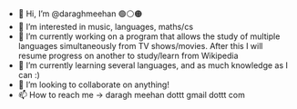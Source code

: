 - 👋 Hi, I’m @daraghmeehan 🟢⚪🟠
- 👀 I’m interested in music, languages, maths/cs
- 🔭 I’m currently working on a program that allows the study of multiple languages simultaneously from TV shows/movies. After this I will resume progress on another to study/learn from Wikipedia
- 🌱 I’m currently learning several languages, and as much knowledge as I can :)
- 💞️ I’m looking to collaborate on anything!
- 📫 How to reach me -> daragh meehan dottt gmail dottt com

<!--
**daraghmeehan/daraghmeehan** is a ✨ _special_ ✨ repository because its `README.md` (this file) appears on your GitHub profile.

Here are some ideas to get you started:

- 🔭 I’m currently working on ...
- 🌱 I’m currently learning ...
- 👯 I’m looking to collaborate on ...
- 🤔 I’m looking for help with ...
- 💬 Ask me about ...
- 📫 How to reach me: ...
- 😄 Pronouns: ...
- ⚡ Fun fact: ...
-->
